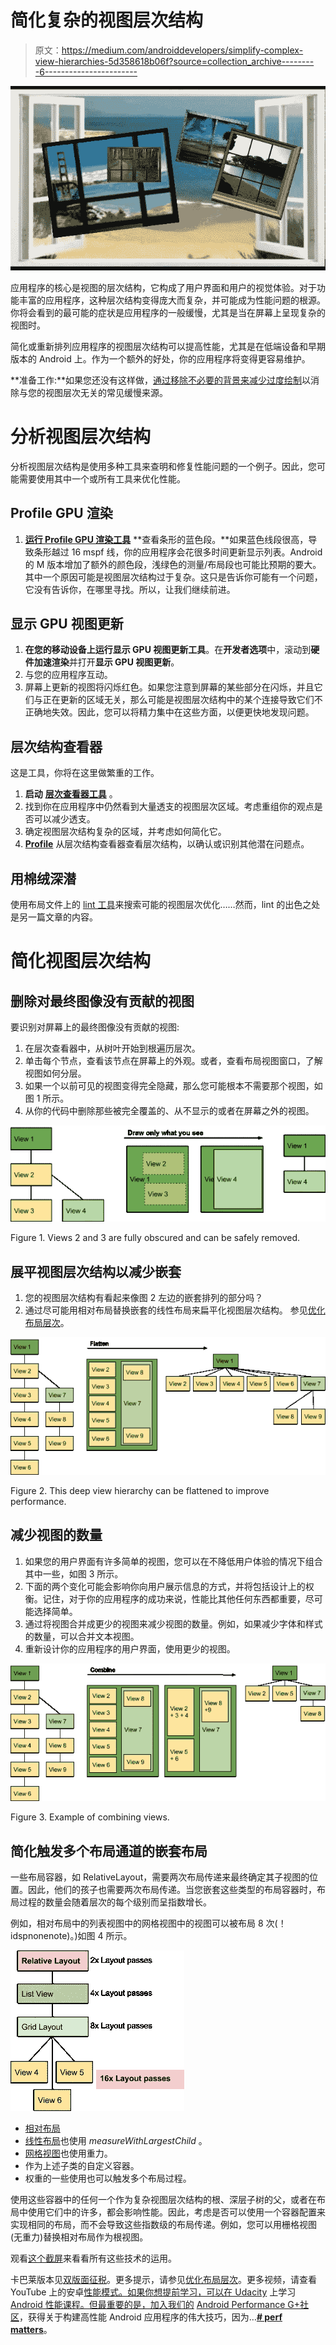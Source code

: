 # 简化复杂的视图层次结构

> 原文：<https://medium.com/androiddevelopers/simplify-complex-view-hierarchies-5d358618b06f?source=collection_archive---------6----------------------->

![](img/0b9398e53780de85ed9cf12c628b49df.png)

应用程序的核心是视图的层次结构，它构成了用户界面和用户的视觉体验。对于功能丰富的应用程序，这种层次结构变得庞大而复杂，并可能成为性能问题的根源。你将会看到的最可能的症状是应用程序的一般缓慢，尤其是当在屏幕上呈现复杂的视图时。

简化或重新排列应用程序的视图层次结构可以提高性能，尤其是在低端设备和早期版本的 Android 上。作为一个额外的好处，你的应用程序将变得更容易维护。

**准备工作:**如果您还没有这样做，[通过移除不必要的背景来减少过度绘制](/google-developers/draw-what-you-see-and-clip-the-e11-out-of-the-rest-6df58c47873e#.d9t0874dv)以消除与您的视图层次无关的常见缓慢来源。

# 分析视图层次结构

分析视图层次结构是使用多种工具来查明和修复性能问题的一个例子。因此，您可能需要使用其中一个或所有工具来优化性能。

## **Profile GPU 渲染**

1.  [**运行 Profile GPU 渲染工具**](http://developer.android.com/tools/performance/profile-gpu-rendering/index.html?utm_campaign=app_series_complexviewhierarchies_012616&utm_source=medium&utm_medium=blog) **查看条形的蓝色段。**如果蓝色线段很高，导致条形越过 16 mspf 线，你的应用程序会花很多时间更新显示列表。Android 的 M 版本增加了额外的颜色段，浅绿色的测量/布局段也可能比预期的要大。其中一个原因可能是视图层次结构过于复杂。这只是告诉你可能有一个问题，它没有告诉你，在哪里寻找。所以，让我们继续前进。

## 显示 GPU 视图更新

1.  **在您的移动设备上运行显示 GPU 视图更新工具**。在**开发者选项**中，滚动到**硬件加速渲染**并打开**显示 GPU 视图更新**。
2.  与您的应用程序互动。
3.  屏幕上更新的视图将闪烁红色。如果您注意到屏幕的某些部分在闪烁，并且它们与正在更新的区域无关，那么可能是视图层次结构中的某个连接导致它们不正确地失效。因此，您可以将精力集中在这些方面，以便更快地发现问题。

## 层次结构查看器

这是工具，你将在这里做繁重的工作。

1.  **启动** [**层次查看器工具**](http://developer.android.com/tools/performance/hierarchy-viewer/index.html?utm_campaign=app_series_complexviewhierarchies_012616&utm_source=medium&utm_medium=blog) 。
2.  找到你在应用程序中仍然看到大量透支的视图层次区域。考虑重组你的观点是否可以减少透支。
3.  确定视图层次结构复杂的区域，并考虑如何简化它。
4.  [**Profile**](https://developer.android.com/tools/performance/hierarchy-viewer/profiling.html?utm_campaign=app_series_complexviewhierarchies_012616&utm_source=medium&utm_medium=blog) 从层次结构查看器查看层次结构，以确认或识别其他潜在问题点。

## 用棉绒深潜

使用布局文件上的 [lint 工具](http://developer.android.com/tools/debugging/improving-w-lint.html?utm_campaign=app_series_complexviewhierarchies_012616&utm_source=medium&utm_medium=blog)来搜索可能的视图层次优化……然而，lint 的出色之处是另一篇文章的内容。

# 简化视图层次结构

## 删除对最终图像没有贡献的视图

要识别对屏幕上的最终图像没有贡献的视图:

1.  在层次查看器中，从树叶开始到根遍历层次。
2.  单击每个节点，查看该节点在屏幕上的外观。或者，查看布局视图窗口，了解视图如何分层。
3.  如果一个以前可见的视图变得完全隐藏，那么您可能根本不需要那个视图，如图 1 所示。
4.  从你的代码中删除那些被完全覆盖的、从不显示的或者在屏幕之外的视图。

![](img/64398c8ec66626fac0f06d06fc958c44.png)

Figure 1\. Views 2 and 3 are fully obscured and can be safely removed.

## 展平视图层次结构以减少嵌套

1.  您的视图层次结构有看起来像图 2 左边的嵌套排列的部分吗？
2.  通过尽可能用相对布局替换嵌套的线性布局来扁平化视图层次结构。
    参见[优化布局层次](http://developer.android.com/training/improving-layouts/optimizing-layout.html?utm_campaign=app_series_complexviewhierarchies_012616&utm_source=medium&utm_medium=blog)。

![](img/231506c4144b67edcd026328983c3b8e.png)

Figure 2\. This deep view hierarchy can be flattened to improve performance.

## 减少视图的数量

1.  如果您的用户界面有许多简单的视图，您可以在不降低用户体验的情况下组合其中一些，如图 3 所示。
2.  下面的两个变化可能会影响你向用户展示信息的方式，并将包括设计上的权衡。记住，对于你的应用程序的成功来说，性能比其他任何东西都重要，尽可能选择简单。
3.  通过将视图合并成更少的视图来减少视图的数量。例如，如果减少字体和样式的数量，可以合并文本视图。
4.  重新设计你的应用程序的用户界面，使用更少的视图。

![](img/1892e5a036c4291b02b41aa80175eef9.png)

Figure 3\. Example of combining views.

## 简化触发多个布局通道的嵌套布局

一些布局容器，如 RelativeLayout，需要两次布局传递来最终确定其子视图的位置。因此，他们的孩子也需要两次布局传递。当您嵌套这些类型的布局容器时，布局过程的数量会随着层次的每个级别而呈指数增长。

例如，相对布局中的列表视图中的网格视图中的视图可以被布局 8 次(！idspnonenote)。)如图 4 所示。

![](img/43fec95e316c60de6a7c26664a95b52e.png)

*   [相对布局](http://developer.android.com/reference/android/widget/RelativeLayout.html?utm_campaign=app_series_complexviewhierarchies_012616&utm_source=medium&utm_medium=blog)
*   [线性布局](http://developer.android.com/reference/android/widget/LinearLayout.html?utm_campaign=app_series_complexviewhierarchies_012616&utm_source=medium&utm_medium=blog)也使用 *measureWithLargestChild* 。
*   [网格视图](http://developer.android.com/reference/android/widget/GridView.html?utm_campaign=app_series_complexviewhierarchies_012616&utm_source=medium&utm_medium=blog)也使用重力。
*   作为上述子类的自定义容器。
*   权重的一些使用也可以触发多个布局过程。

使用这些容器中的任何一个作为复杂视图层次结构的根、深层子树的父，或者在布局中使用它们中的许多，都会影响性能。因此，考虑是否可以使用一个容器配置来实现相同的布局，而不会导致这些指数级的布局传递。例如，您可以用栅格视图(无重力)替换相对布局作为根视图。

观看[这个截屏](https://www.youtube.com/watch?v=-FUw8HMbmBQ)来看看所有这些技术的运用。

卡巴莱版本见[双版面征税](https://www.youtube.com/watch?v=dB3_vgS-Uqo)。更多提示，请参见[优化布局层次](http://developer.android.com/training/improving-layouts/optimizing-layout.html?utm_campaign=app_series_complexviewhierarchies_012616&utm_source=medium&utm_medium=blog)。更多视频，请查看 YouTube 上的安卓[性能模式。如果你想提前学习，可以在 Udacity](https://goo.gl/cnn9aF) 上学习 [Android 性能课程。但最重要的是，加入我们的](https://goo.gl/v6Eaec) [Android Performance G+社区](https://goo.gl/Nqfsx7)，获得关于构建高性能 Android 应用程序的伟大技巧，因为…[**# perf matters**](https://goo.gl/Nqfsx7)。